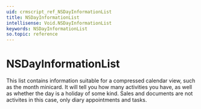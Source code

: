 ```yaml
---
uid: crmscript_ref_NSDayInformationList
title: NSDayInformationList
intellisense: Void.NSDayInformationList
keywords: NSDayInformationList
so.topic: reference
---
```


# NSDayInformationList

This list contains information suitable for a compressed calendar view, such as the month minicard. It will tell you how many activities you have, as well as whether the day is a holiday of some kind. Sales and documents are not activites in this case, only diary appointments and tasks.

